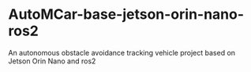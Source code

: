 # AutoMCar-base-jetson-orin-nano-ros2
An autonomous obstacle avoidance tracking vehicle project based on Jetson Orin Nano and ros2
